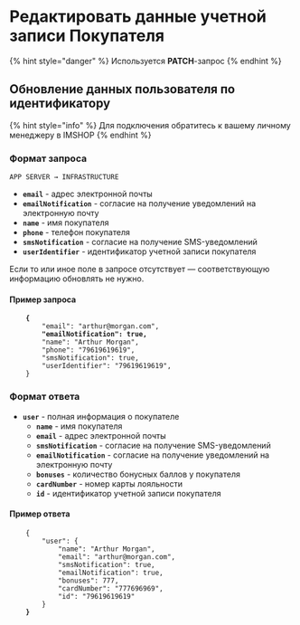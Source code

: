 # Редактировать данные учетной записи Покупателя

{% hint style="danger" %}
Используется **PATCH**-запрос
{% endhint %}

## Обновление данных пользователя по идентификатору

{% hint style="info" %}
Для подключения обратитесь к вашему личному менеджеру в IMSHOP
{% endhint %}

### Формат запроса

`APP SERVER → INFRASTRUCTURE`

* **`email`** - адрес электронной почты
* **`emailNotification`** - согласие на получение уведомлений на электронную почту
* **`name`** - имя покупателя
* **`phone`** - телефон покупателя
* **`smsNotification`** - согласие на получение SMS-уведомлений
* **`userIdentifier`** - идентификатор учетной записи покупателя

Если то или иное поле в запросе отсутствует — соответствующую информацию обновлять не нужно.

#### Пример запроса

<pre class="language-javascript"><code class="lang-javascript"><strong>    {
</strong>        "email": "arthur@morgan.com",
<strong>        "emailNotification": true,
</strong>        "name": "Arthur Morgan",
        "phone": "79619619619",
        "smsNotification": true,
        "userIdentifier": "79619619619",
    }
</code></pre>

### Формат ответа

* **`user`** - полная информация о покупателе
  * **`name`** - имя покупателя
  * **`email`** - адрес электронной почты
  * **`smsNotification`** - согласие на получение SMS-уведомлений
  * **`emailNotification`** - согласие на получение уведомлений на электронную почту
  * **`bonuses`** - количество бонусных баллов у покупателя
  * **`cardNumber`** - номер карты лояльности
  * **`id`** - идентификатор учетной записи покупателя

#### Пример ответа

<pre class="language-javascript"><code class="lang-javascript">    {
        "user": {
            "name": "Arthur Morgan",
            "email": "arthur@morgan.com",
            "smsNotification": true,
            "emailNotification": true,
            "bonuses": 777,
            "cardNumber": "777696969",
            "id": "79619619619"
        }
<strong>    }
</strong></code></pre>
